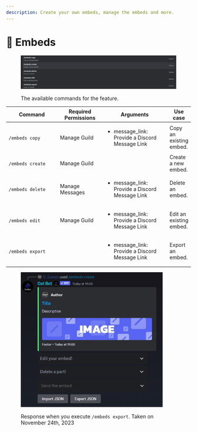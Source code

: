 ```yaml
---
description: Create your own embeds, manage the embeds and more.
---
```


# 🎨 Embeds

<figure><img src="../../.gitbook/assets/Screenshot 2023-11-24 185612.png" alt=""><figcaption><p>The available commands for the feature.</p></figcaption></figure>

<table><thead><tr><th width="256">Command</th><th width="166">Required Permissions</th><th width="267">Arguments</th><th>Use case</th></tr></thead><tbody><tr><td><code>/embeds copy</code></td><td>Manage Guild</td><td><ul><li>message_link: Provide a Discord Message Link</li></ul></td><td>Copy an existing embed.</td></tr><tr><td><code>/embeds create</code></td><td>Manage Guild</td><td></td><td>Create a new embed.</td></tr><tr><td><code>/embeds delete</code></td><td>Manage Messages</td><td><ul><li>message_link: Provide a Discord Message Link</li></ul></td><td>Delete an embed.</td></tr><tr><td><code>/embeds edit</code></td><td>Manage Guild</td><td><ul><li>message_link: Provide a Discord Message Link</li></ul></td><td>Edit an existing embed.</td></tr><tr><td><code>/embeds export</code></td><td></td><td><ul><li>message_link: Provide a Discord Message Link</li></ul></td><td>Export an embed.</td></tr></tbody></table>

<figure><img src="../../.gitbook/assets/Screenshot 2023-11-24 190022.png" alt="" width="387"><figcaption><p>Response when you execute <code>/embeds export</code>. Taken on November 24th, 2023</p></figcaption></figure>

